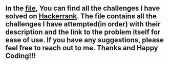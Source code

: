 ## In the [file](hackerrank_challenges.sql), You can find all the challenges I have solved on [Hackerrank](https://www.hackerrank.com/). The file contains all the challenges I have attempted(in order) with their description and the link to the problem itself for ease of use. If you have any suggestions, please feel free to reach out to me. Thanks and Happy Coding!!! 